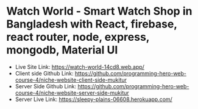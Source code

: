 # Watch World - Smart Watch Shop in Bangladesh with React, firebase, react router, node, express, mongodb, Material UI

- Live Site Link: https://watch-world-14cd8.web.app/
- Client side Github Link: https://github.com/programming-hero-web-course-4/niche-website-client-side-mukitur
- Server Side Github Link: https://github.com/programming-hero-web-course-4/niche-website-server-side-mukitur
- Server Live Link: https://sleepy-plains-06608.herokuapp.com/
